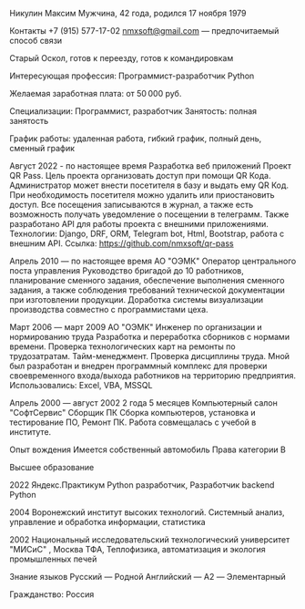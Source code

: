 Никулин Максим
Мужчина, 42 года, родился 17 ноября 1979

Контакты
 +7 (915) 577-17-02
nmxsoft@gmail.com — предпочитаемый способ связи

Старый Оскол, готов к переезду, готов к командировкам

Интересующая профессия:
Программист-разработчик Python

Желаемая заработная плата:
от 50 000 руб.

Специализации:
Программист, разработчик
Занятость: полная занятость

График работы: удаленная работа, гибкий график, полный день, сменный график

Август 2022 - по настоящее время
Разработка веб приложений
Проект QR Pass. Цель проекта организовать доступ при помощи QR Кода. Администратор может внести посетителя в базу и выдать ему QR Код. При необходимость посетителя можно удалить или приостановить доступ. Все посещения записываются в журнал, а также есть возможность получать уведомление о посещении в телеграмм. Также разработано API для работы проекта с внешними приложениями. Технологии: Django, DRF, ORM, Telegram bot, Html, Bootstrap, работа с внешним API. Ссылка:
https://github.com/nmxsoft/qr-pass

Апрель 2010 — по настоящее время
АО "ОЭМК"
Оператор центрального поста управления
Руководство бригадой до 10 работников, планирование сменного задания, обеспечение выполнения сменного задания, а также соблюдения требований технической документации при изготовлении продукции.
Доработка системы визуализации производства совместно с программистами цеха.

Март 2006 — март 2009
АО "ОЭМК"
Инженер по организации и нормированию труда
Разработка и переработка сборников с нормами времени. Проверка технологических карт на ремонты по трудозатратам. Тайм-менеджмент. Проверка дисциплины труда.
Мной был разработан и внедрен программный комплекс для проверки своевременного входа/выхода работников на территорию предприятия. Использовались: Excel, VBA, MSSQL

Апрель 2000 — август 2002
2 года 5 месяцев
Компьютерный салон "СофтСервис"
Сборщик ПК
Сборка компьютеров, установка и тестирование ПО, Ремонт ПК.
Работа совмещалась с учебой в институте.

Опыт вождения
Имеется собственный автомобиль
Права категории B

Высшее образование

2022
Яндекс.Практикум
Python разработчик, Разработчик backend Python

2004
Воронежский институт высоких технологий.
Системный анализ, управление и обработка информации, статистика

2002
Национальный исследовательский технологический университет "МИСиС" , Москва
ТФА, Теплофизика, автоматизация и экология промышленных печей

Знание языков
Русский — Родной
Английский — A2 — Элементарный

Гражданство: Россия
